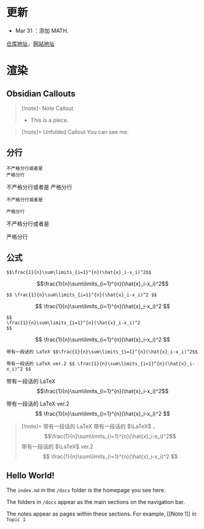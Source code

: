 # 更新

- Mar 31 ：添加 MATH.

[仓库地址](https://github.com/zoeplus/zoeminus)，[网站地址](https://zoeplus.github.io/zoeminus/)

# 渲染

## Obsidian Callouts

>[!note]- Note Callout
>- This is a piece.

>[!note]+ Unfolded Callout
>You can see me.

## 分行

```
不严格分行或者是
严格分行
```

不严格分行或者是
严格分行

```
不严格分行或者是

严格分行
```


不严格分行或者是

严格分行

## 公式

`$$\frac{1}{n}\sum\limits_{i=1}^{n}(\hat{x}_i-x_i)^2$$`

$$\frac{1}{n}\sum\limits_{i=1}^{n}(\hat{x}_i-x_i)^2$$

`$$ \frac{1}{n}\sum\limits_{i=1}^{n}(\hat{x}_i-x_i)^2 $$`

$$ \frac{1}{n}\sum\limits_{i=1}^{n}(\hat{x}_i-x_i)^2 $$

```
$$ 
\frac{1}{n}\sum\limits_{i=1}^{n}(\hat{x}_i-x_i)^2 
$$
```

$$ 
\frac{1}{n}\sum\limits_{i=1}^{n}(\hat{x}_i-x_i)^2 
$$

```
带有一段话的 LaTeX $$\frac{1}{n}\sum\limits_{i=1}^{n}(\hat{x}_i-x_i)^2$$

带有一段话的 LaTeX ver.2 $$ \frac{1}{n}\sum\limits_{i=1}^{n}(\hat{x}_i-x_i)^2 $$
```

带有一段话的 LaTeX $$\frac{1}{n}\sum\limits_{i=1}^{n}(\hat{x}_i-x_i)^2$$

带有一段话的 LaTeX ver.2 $$ \frac{1}{n}\sum\limits_{i=1}^{n}(\hat{x}_i-x_i)^2 $$

>[!note]+ 带有一段话的 LaTeX
>带有一段话的 $\LaTeX$ ， $$\frac{1}{n}\sum\limits_{i=1}^{n}(\hat{x}_i-x_i)^2$$
>带有一段话的 $\LaTeX$ ver.2 $$ \frac{1}{n}\sum\limits_{i=1}^{n}(\hat{x}_i-x_i)^2 $$


## Hello World!

The `index.md` in the `/docs` folder is the homepage you see here.

The folders in `/docs` appear as the main sections on the navigation bar.

The notes appear as pages within these sections. For example, [[Note 1]] in `Topic 1`